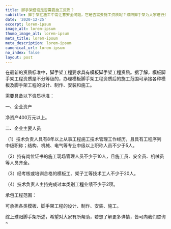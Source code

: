 ```yaml
---
title: 脚手架搭设是否需要施工资质？
subtitle: 脚手架在施工中需注意安全问题，它是否需要施工资质呢？濮阳脚手架为大家进行分享。
date: '2020-12-25'
excerpt: lorem-ipsum
image_alt: lorem-ipsum
thumb_image_alt: lorem-ipsum
meta_title: lorem-ipsum
meta_description: lorem-ipsum
canonical_url: lorem-ipsum
no_index: false
layout: post
---
```

在最新的资质标准中，脚手架工程要求具有模板脚手架工程资质。据了解，模板脚手架工程资质是不分等级的，办理模板脚手架工程资质后的施工范围可承接各种模板及脚手架工程的设计、制作、安装和施工。

需要具备以下资质标准：

一、企业资产 

净资产400万元以上。

二、企业主要人员 

（1）技术负责人具有8年以上从事工程施工技术管理工作经历，且具有工程序列中级职称；结构、机械、电气等专业中级以上职称人员不少于5人。 

（2）持有岗位证书的施工现场管理人员不少于10人，且施工员、安全员、机械员等人员齐全。 

（3）经考核或培训合格的模板工、架子工等技术工人不少于20人。

（4）技术负责人主持完成过本类别工程业绩不少于2项。 

承包工程范围：

可承担各类模板、脚手架工程的设计、制作、安装、施工。

综上濮阳脚手架所述，希望对大家有所帮助，若想了解更多详情，皆可向我们咨询~
